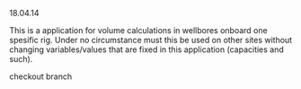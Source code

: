 18.04.14

This is a application for volume calculations in wellbores onboard one spesific rig.
Under no circumstance must this be used on other sites without changing variables/values
that are fixed in this application (capacities and such).

checkout branch